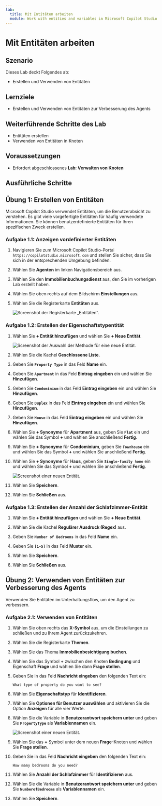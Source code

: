 ```yaml
---
lab:
  title: Mit Entitäten arbeiten
  module: Work with entities and variables in Microsoft Copilot Studio
---
```


# Mit Entitäten arbeiten

## Szenario

Dieses Lab deckt Folgendes ab:

- Erstellen und Verwenden von Entitäten

## Lernziele

- Erstellen und Verwenden von Entitäten zur Verbesserung des Agents

## Weiterführende Schritte des Lab

- Entitäten erstellen
- Verwenden von Entitäten in Knoten
  
## Voraussetzungen

- Erfordert abgeschlossenes **Lab: Verwalten von Knoten**

## Ausführliche Schritte

## Übung 1: Erstellen von Entitäten

Microsoft Copilot Studio verwendet Entitäten, um die Benutzerabsicht zu verstehen. Es gibt viele vorgefertigte Entitäten für häufig verwendete Informationen. Sie können benutzerdefinierte Entitäten für Ihren spezifischen Zweck erstellen.

### Aufgabe 1.1: Anzeigen vordefinierter Entitäten

1. Navigieren Sie zum Microsoft Copilot Studio-Portal `https://copilotstudio.microsoft.com` und stellen Sie sicher, dass Sie sich in der entsprechenden Umgebung befinden.

1. Wählen Sie **Agenten** im linken Navigationsbereich aus.

1. Wählen Sie den **Immobilienbuchungsdienst** aus, den Sie im vorherigen Lab erstellt haben.

1. Wählen Sie oben rechts auf dem Bildschirm **Einstellungen** aus.

1. Wählen Sie die Registerkarte **Entitäten** aus.

    ![Screenshot der Registerkarte „Entitäten“.](../media/system-entities.png)

### Aufgabe 1.2: Erstellen der Eigenschaftstypentität

1. Wählen Sie **+ Entität hinzufügen** und wählen Sie **+ Neue Entität**.

    ![Screenshot der Auswahl der Methode für eine neue Entität.](../media/add-an-entity.png)

1. Wählen Sie die Kachel **Geschlossene Liste**.

1. Geben Sie **`Property Type`** in das Feld **Name** ein.

1. Geben Sie **`Apartment`** in das Feld **Eintrag eingeben** ein und wählen Sie **Hinzufügen**.

1. Geben Sie **`Condominium`** in das Feld **Eintrag eingeben** ein und wählen Sie **Hinzufügen**.

1. Geben Sie **`Duplex`** in das Feld **Eintrag eingeben** ein und wählen Sie **Hinzufügen**.

1. Geben Sie **`House`** in das Feld **Eintrag eingeben** ein und wählen Sie **Hinzufügen**.

1. Wählen Sie **+ Synonyme** für **Apartment** aus, geben Sie **`Flat`** ein und wählen Sie das Symbol **+** und wählen Sie anschließend **Fertig**.

1. Wählen Sie **+ Synonyme** für **Condominium**, geben Sie **`Townhouse`** ein und wählen Sie das Symbol **+** und wählen Sie anschließend **Fertig**.

1. Wählen Sie **+ Synonyme** für **Haus**, geben Sie **`Single-family home`** ein und wählen Sie das Symbol **+** und wählen Sie anschließend **Fertig**.

    ![Screenshot einer neuen Entität.](../media/add-list-entity.png)

1. Wählen Sie **Speichern**.

1. Wählen Sie **Schließen** aus.

### Aufgabe 1.3: Erstellen der Anzahl der Schlafzimmer-Entität

1. Wählen Sie **+ Entität hinzufügen** und wählen Sie **+ Neue Entität**.

1. Wählen Sie die Kachel **Regulärer Ausdruck (Regex)** aus.

1. Geben Sie **`Number of Bedrooms`** in das Feld **Name** ein.

1. Geben Sie **`[1-5]`** in das Feld **Muster** ein.

1. Wählen Sie **Speichern**.

1. Wählen Sie **Schließen** aus.

## Übung 2: Verwenden von Entitäten zur Verbesserung des Agents

Verwenden Sie Entitäten im Unterhaltungsflow, um den Agent zu verbessern.

### Aufgabe 2.1: Verwenden von Entitäten

1. Wählen Sie oben rechts das **X-Symbol** aus, um die Einstellungen zu schließen und zu Ihrem Agent zurückzukehren.

1. Wählen Sie die Registerkarte **Themen**.

1. Wählen Sie das Thema **Immobilienbesichtigung buchen**.

1. Wählen Sie das Symbol **+** zwischen den Knoten **Bedingung** und Eigenschaft **Frage** und wählen Sie dann **Frage stellen**.

1. Geben Sie in das Feld **Nachricht eingeben** den folgenden Text ein:

    `What type of property do you want to see?`

1. Wählen Sie **Eigenschaftstyp** für **Identifizieren**.

1. Wählen Sie **Optionen für Benutzer auswählen** und aktivieren Sie die Option **Anzeigen** für alle vier Werte.

1. Wählen Sie die Variable in **Benutzerantwort speichern unter** und geben Sie **`PropertyType`** als **Variablennamen** ein.

    ![Screenshot einer neuen Entität.](../media/question-node-entity.png)

1. Wählen Sie das **+** Symbol unter dem neuen **Frage**-Knoten und wählen Sie **Frage stellen**.

1. Geben Sie in das Feld **Nachricht eingeben** den folgenden Text ein:

    `How many bedrooms do you need?`

1. Wählen Sie **Anzahl der Schlafzimmer** für **Identifizieren** aus.

1. Wählen Sie die Variable in **Benutzerantwort speichern unter** und geben Sie **`NumberofBedrooms`** als **Variablennamen** ein.

1. Wählen Sie **Speichern**.
